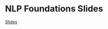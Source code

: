 <h1>
  <span class="headline">NLP Foundations</span>
  <span class="subhead">Slides</span>
</h1>


[Slides](https://docs.google.com/presentation/d/1Tp92ws-_N4rM5x6E9IKiU7jDbNpHZM69YCyplDolqWs/edit?usp=sharing)
